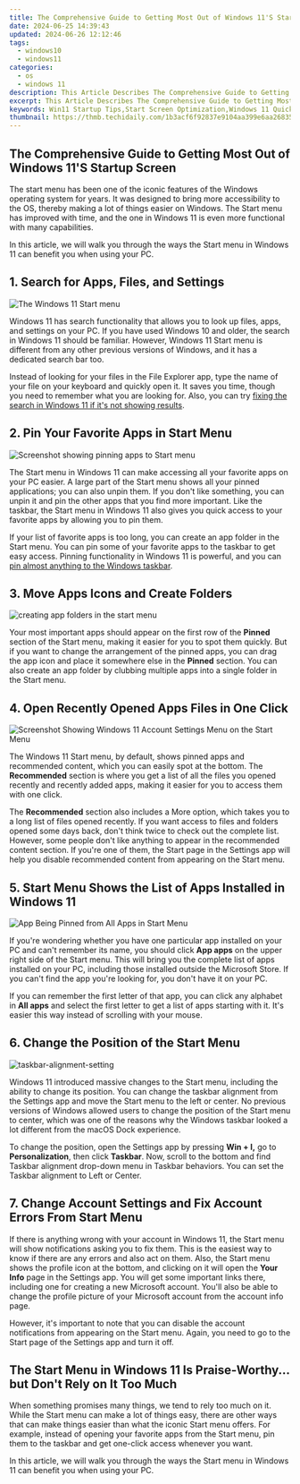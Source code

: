 ```yaml
---
title: The Comprehensive Guide to Getting Most Out of Windows 11'S Startup Screen
date: 2024-06-25 14:39:43
updated: 2024-06-26 12:12:46
tags:
  - windows10
  - windows11
categories:
  - os
  - windows 11
description: This Article Describes The Comprehensive Guide to Getting Most Out of Windows 11'S Startup Screen
excerpt: This Article Describes The Comprehensive Guide to Getting Most Out of Windows 11'S Startup Screen
keywords: Win11 Startup Tips,Start Screen Optimization,Windows 11 Quickstart,Efficient W11 Boot-Up,Enhancing W11 Start,Boosting W11 Launch,Streamline Windows 11 Start
thumbnail: https://thmb.techidaily.com/1b3acf6f92837e9104aa399e6aa268354b94b6b827af6bb095b68b19082ca48f.png
---
```


## The Comprehensive Guide to Getting Most Out of Windows 11'S Startup Screen

 The start menu has been one of the iconic features of the Windows operating system for years. It was designed to bring more accessibility to the OS, thereby making a lot of things easier on Windows. The Start menu has improved with time, and the one in Windows 11 is even more functional with many capabilities.

 In this article, we will walk you through the ways the Start menu in Windows 11 can benefit you when using your PC.

## 1\. Search for Apps, Files, and Settings

![The Windows 11 Start menu](https://static1.makeuseofimages.com/wordpress/wp-content/uploads/2023/04/the-start-menu-1.jpg)

 Windows 11 has search functionality that allows you to look up files, apps, and settings on your PC. If you have used Windows 10 and older, the search in Windows 11 should be familiar. However, Windows 11 Start menu is different from any other previous versions of Windows, and it has a dedicated search bar too.

 Instead of looking for your files in the File Explorer app, type the name of your file on your keyboard and quickly open it. It saves you time, though you need to remember what you are looking for. Also, you can try [fixing the search in Windows 11 if it's not showing results](https://www.makeuseof.com/windows-search-not-showing-results/).

## 2\. Pin Your Favorite Apps in Start Menu

![Screenshot showing pinning apps to Start menu](https://static0.makeuseofimages.com/wordpress/wp-content/uploads/2023/07/pin-apps-to-start-menu.jpg)

 The Start menu in Windows 11 can make accessing all your favorite apps on your PC easier. A large part of the Start menu shows all your pinned applications; you can also unpin them. If you don't like something, you can unpin it and pin the other apps that you find more important. Like the taskbar, the Start menu in Windows 11 also gives you quick access to your favorite apps by allowing you to pin them.

 If your list of favorite apps is too long, you can create an app folder in the Start menu. You can pin some of your favorite apps to the taskbar to get easy access. Pinning functionality in Windows 11 is powerful, and you can [pin almost anything to the Windows taskbar](https://www.makeuseof.com/windows-11-taskbar-pin-almost-anything/).

## 3\. Move Apps Icons and Create Folders

![creating app folders in the start menu](https://static1.makeuseofimages.com/wordpress/wp-content/uploads/2022/10/startmenu-folders.jpg)

 Your most important apps should appear on the first row of the **Pinned** section of the Start menu, making it easier for you to spot them quickly. But if you want to change the arrangement of the pinned apps, you can drag the app icon and place it somewhere else in the **Pinned** section. You can also create an app folder by clubbing multiple apps into a single folder in the Start menu.

## 4\. Open Recently Opened Apps Files in One Click

![Screenshot Showing Windows 11 Account Settings Menu on the Start Menu](https://static1.makeuseofimages.com/wordpress/wp-content/uploads/2023/03/screenshot-showing-windows-11-account-settings-menu-on-the-start-menu.jpg)

 The Windows 11 Start menu, by default, shows pinned apps and recommended content, which you can easily spot at the bottom. The **Recommended** section is where you get a list of all the files you opened recently and recently added apps, making it easier for you to access them with one click.

 The **Recommended** section also includes a More option, which takes you to a long list of files opened recently. If you want access to files and folders opened some days back, don't think twice to check out the complete list. However, some people don't like anything to appear in the recommended content section. If you're one of them, the Start page in the Settings app will help you disable recommended content from appearing on the Start menu.

## 5\. Start Menu Shows the List of Apps Installed in Windows 11

![App Being Pinned from All Apps in Start Menu](https://static1.makeuseofimages.com/wordpress/wp-content/uploads/2023/05/2-pin-app-from-all-apps-start-menu.jpg)

 If you're wondering whether you have one particular app installed on your PC and can't remember its name, you should click **App apps** on the upper right side of the Start menu. This will bring you the complete list of apps installed on your PC, including those installed outside the Microsoft Store. If you can't find the app you're looking for, you don't have it on your PC.

 If you can remember the first letter of that app, you can click any alphabet in **All apps** and select the first letter to get a list of apps starting with it. It's easier this way instead of scrolling with your mouse.

## 6\. Change the Position of the Start Menu

![taskbar-alignment-setting](https://static1.makeuseofimages.com/wordpress/wp-content/uploads/2021/11/taskbar-alignment-setting.png)

 Windows 11 introduced massive changes to the Start menu, including the ability to change its position. You can change the taskbar alignment from the Settings app and move the Start menu to the left or center. No previous versions of Windows allowed users to change the position of the Start menu to center, which was one of the reasons why the Windows taskbar looked a lot different from the macOS Dock experience.

 To change the position, open the Settings app by pressing **Win + I,** go to **Personalization**, then click **Taskbar**. Now, scroll to the bottom and find Taskbar alignment drop-down menu in Taskbar behaviors. You can set the Taskbar alignment to Left or Center.

## 7\. Change Account Settings and Fix Account Errors From Start Menu

 If there is anything wrong with your account in Windows 11, the Start menu will show notifications asking you to fix them. This is the easiest way to know if there are any errors and also act on them. Also, the Start menu shows the profile icon at the bottom, and clicking on it will open the **Your Info** page in the Settings app. You will get some important links there, including one for creating a new Microsoft account. You'll also be able to change the profile picture of your Microsoft account from the account info page.

 However, it's important to note that you can disable the account notifications from appearing on the Start menu. Again, you need to go to the Start page of the Settings app and turn it off.

## The Start Menu in Windows 11 Is Praise-Worthy... but Don't Rely on It Too Much

 When something promises many things, we tend to rely too much on it. While the Start menu can make a lot of things easy, there are other ways that can make things easier than what the iconic Start menu offers. For example, instead of opening your favorite apps from the Start menu, pin them to the taskbar and get one-click access whenever you want.

 In this article, we will walk you through the ways the Start menu in Windows 11 can benefit you when using your PC.

